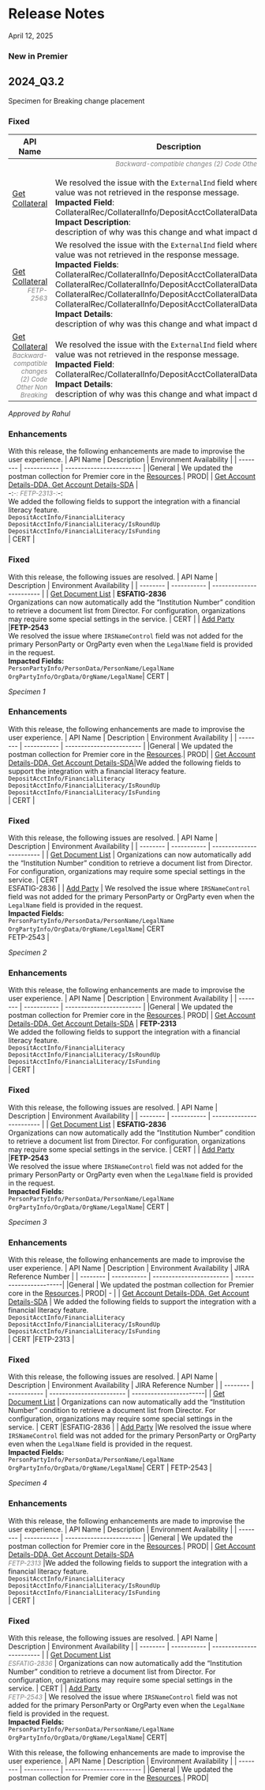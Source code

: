 # Release Notes

<!-- 
type: tab 
titles: Premier, Precision, Signature, Cleartouch, Finxact, DNA 
-->
 April 12, 2025
 <!-- display of the adding JIRA IDs  -->
  ### New in Premier
## 2024_Q3.2

Specimen for Breaking change placement
### Fixed
| API Name | Description | Environment Availability |
| -------- | ----------- | ------------------------ |
| <a href="../api/?type=post&path=/collateralservice/collateral/collateral/secured" title="Click to open"> Get Collateral</a> |  <span style="font-size: small; color: gray; font-style: italic; text-align: right; display: block;">Backward-compatible changes (2) Code Other Non Breaking</span><br> We resolved the issue with the ` ExternalInd ` field where the correct value was not retrieved in the response message. <Br> **Impacted Field**: <br> CollateralRec/CollateralInfo/DepositAcctCollateralData/ExternalInd <br> **Impact Description**: <br>description of why was this change and what impact does it have. |  PROD <br><span style="font-size: small; color: gray; font-style: italic; text-align: right; display: block;">FETP-2563 | <!-- <!-- FETP-2563 PROD as on 25 Oct 24. -->
|  <a href="../api/?type=post&path=/collateralservice/collateral/collateral/secured" title="Click to open"> Get Collateral</a><br> <span style="font-size: small; color: gray; font-style: italic; text-align: right; display: block;">FETP-2563</span> |  We resolved the issue with the ` ExternalInd ` field where the correct value was not retrieved in the response message. <Br> **Impacted Fields**: <br> CollateralRec/CollateralInfo/DepositAcctCollateralData/ExternalInd <br> CollateralRec/CollateralInfo/DepositAcctCollateralData/ExternalInd <br> CollateralRec/CollateralInfo/DepositAcctCollateralData/ExternalInd <br> CollateralRec/CollateralInfo/DepositAcctCollateralData/ExternalInd <br> **Impact Details**: <br> description of why was this change and what impact does it have. | PROD | <!-- <!-- FETP-2563 PROD as on 25 Oct 24. -->
|  <a href="../api/?type=post&path=/collateralservice/collateral/collateral/secured" title="Click to open"> Get Collateral</a> <br> <span style="font-size: small; color: gray; font-style: italic; text-align: right; display: block;">Backward-compatible changes<br> (2) Code Other Non Breaking</span> | <span style="font-size: small; color: gray; font-style: italic; text-align: right; display: block;">FETP-2563</span> We resolved the issue with the ` ExternalInd ` field where the correct value was not retrieved in the response message. <Br> **Impacted Field**: <br> CollateralRec/CollateralInfo/DepositAcctCollateralData/ExternalInd <br> **Impact Details**: <br> description of why was this change and what impact does it have. | PROD | <!-- <!-- FETP-2563 PROD as on 25 Oct 24. -->


_Approved by Rahul_
### Enhancements
With this release, the following enhancements are made to improvise the user experience. 
| API Name | Description | Environment Availability |
| -------- | ----------- | ------------------------ |
|General | We updated the postman collection for Premier core in the <a href="../docs/?path=docs/resources/resources.md">Resources</a>.| PROD|
| <a href="../api/?type=post&path=/acctservice/acctmgmt/accounts/secured" title="Click to open"> Get Account Details-DDA, Get Account Details-SDA</a> | <br> -:<span style="font-size: small; color: gray; font-style: italic;">-: FETP-2313-:</span>-: <br> We added the following fields to support the integration with a financial literacy feature. <br>  `DepositAcctInfo/FinancialLiteracy` <br>`DepositAcctInfo/FinancialLiteracy/IsRoundUp` <br>`DepositAcctInfo/FinancialLiteracy/IsFunding` <br>| CERT |


### Fixed
With this release, the following issues are resolved. 
| API Name | Description | Environment Availability |
| -------- | ----------- | ------------------------ |
| <a href="../api/?type=post&path=/documentservice/document/document/secured/list" title="Click to open">Get Document List</a> | **ESFATIG-2836** <br> Organizations can now automatically add the “Institution Number” condition to retrieve a document list from Director. For configuration, organizations may require some special settings in the service. | CERT | <!-- ESFATIG-2836 -->
| <a href="../api/?type=post&path=/partyservice/parties/parties" title="Click to open">Add Party</a> |**FETP-2543** <br> We resolved the issue where `IRSNameControl` field was not added for the primary PersonParty or OrgParty even when the `LegalName` field is provided in the request. <br>**Impacted Fields:** <br> `PersonPartyInfo/PersonData/PersonName/LegalName` <br> `OrgPartyInfo/OrgData/OrgName/LegalName`| CERT | <!-- ESFACYC-11280/FETP-2543 -->
<!-- <!-- display of the landing content and breaking change at line 20  -->

_Specimen 1_
### Enhancements
With this release, the following enhancements are made to improvise the user experience. 
| API Name | Description | Environment Availability |
| -------- | ----------- | ------------------------ |
|General | We updated the postman collection for Premier core in the <a href="../docs/?path=docs/resources/resources.md">Resources</a>.| PROD|
| <a href="../api/?type=post&path=/acctservice/acctmgmt/accounts/secured" title="Click to open"> Get Account Details-DDA, Get Account Details-SDA</a>|We added the following fields to support the integration with a financial literacy feature. <br>  `DepositAcctInfo/FinancialLiteracy` <br>`DepositAcctInfo/FinancialLiteracy/IsRoundUp` <br>`DepositAcctInfo/FinancialLiteracy/IsFunding` <br>| CERT |


### Fixed
With this release, the following issues are resolved. 
| API Name | Description | Environment Availability |
| -------- | ----------- | ------------------------ |
| <a href="../api/?type=post&path=/documentservice/document/document/secured/list" title="Click to open">Get Document List</a> | Organizations can now automatically add the “Institution Number” condition to retrieve a document list from Director. For configuration, organizations may require some special settings in the service. | CERT <br> ESFATIG-2836 | <!-- ESFATIG-2836 -->
| <a href="../api/?type=post&path=/partyservice/parties/parties" title="Click to open">Add Party</a> | We resolved the issue where `IRSNameControl` field was not added for the primary PersonParty or OrgParty even when the `LegalName` field is provided in the request. <br>**Impacted Fields:** <br> `PersonPartyInfo/PersonData/PersonName/LegalName` <br> `OrgPartyInfo/OrgData/OrgName/LegalName`| CERT <br> FETP-2543 | <!-- ESFACYC-11280/FETP-2543 -->


_Specimen 2_
### Enhancements
With this release, the following enhancements are made to improvise the user experience. 
| API Name | Description | Environment Availability |
| -------- | ----------- | ------------------------ |
|General | We updated the postman collection for Premier core in the <a href="../docs/?path=docs/resources/resources.md">Resources</a>.| PROD|
| <a href="../api/?type=post&path=/acctservice/acctmgmt/accounts/secured" title="Click to open"> Get Account Details-DDA, Get Account Details-SDA</a> | **FETP-2313** <br>We added the following fields to support the integration with a financial literacy feature. <br>  `DepositAcctInfo/FinancialLiteracy` <br>`DepositAcctInfo/FinancialLiteracy/IsRoundUp` <br>`DepositAcctInfo/FinancialLiteracy/IsFunding` <br>| CERT |


### Fixed
With this release, the following issues are resolved. 
| API Name | Description | Environment Availability |
| -------- | ----------- | ------------------------ |
| <a href="../api/?type=post&path=/documentservice/document/document/secured/list" title="Click to open">Get Document List</a> | **ESFATIG-2836** <br> Organizations can now automatically add the “Institution Number” condition to retrieve a document list from Director. For configuration, organizations may require some special settings in the service. | CERT | <!-- ESFATIG-2836 -->
| <a href="../api/?type=post&path=/partyservice/parties/parties" title="Click to open">Add Party</a> |**FETP-2543** <br> We resolved the issue where `IRSNameControl` field was not added for the primary PersonParty or OrgParty even when the `LegalName` field is provided in the request. <br>**Impacted Fields:** <br> `PersonPartyInfo/PersonData/PersonName/LegalName` <br> `OrgPartyInfo/OrgData/OrgName/LegalName`| CERT | <!-- ESFACYC-11280/FETP-2543 -->
<!-- <!-- display of the landing content and breaking change at line 20  -->

_Specimen 3_
### Enhancements
With this release, the following enhancements are made to improvise the user experience. 
| API Name | Description | Environment Availability |  JIRA Reference Number |
| -------- | ----------- | ------------------------ | -----------------------|
|General | We updated the postman collection for Premier core in the <a href="../docs/?path=docs/resources/resources.md">Resources</a>.| PROD| - |
| <a href="../api/?type=post&path=/acctservice/acctmgmt/accounts/secured" title="Click to open"> Get Account Details-DDA, Get Account Details-SDA</a> | We added the following fields to support the integration with a financial literacy feature. <br>  `DepositAcctInfo/FinancialLiteracy` <br>`DepositAcctInfo/FinancialLiteracy/IsRoundUp` <br>`DepositAcctInfo/FinancialLiteracy/IsFunding` <br>| CERT |FETP-2313 |


### Fixed
With this release, the following issues are resolved. 
| API Name | Description | Environment Availability |  JIRA Reference Number |
| -------- | ----------- | ------------------------ | -----------------------|
| <a href="../api/?type=post&path=/documentservice/document/document/secured/list" title="Click to open">Get Document List</a> | Organizations can now automatically add the “Institution Number” condition to retrieve a document list from Director. For configuration, organizations may require some special settings in the service. | CERT |ESFATIG-2836 | <!-- ESFATIG-2836 -->
| <a href="../api/?type=post&path=/partyservice/parties/parties" title="Click to open">Add Party</a> |We resolved the issue where `IRSNameControl` field was not added for the primary PersonParty or OrgParty even when the `LegalName` field is provided in the request. <br>**Impacted Fields:** <br> `PersonPartyInfo/PersonData/PersonName/LegalName` <br> `OrgPartyInfo/OrgData/OrgName/LegalName`| CERT | FETP-2543 |<!-- ESFACYC-11280/FETP-2543 -->


_Specimen 4_
### Enhancements
With this release, the following enhancements are made to improvise the user experience. 
| API Name | Description | Environment Availability |
| -------- | ----------- | ------------------------ |
|General | We updated the postman collection for Premier core in the <a href="../docs/?path=docs/resources/resources.md">Resources</a>.| PROD|
| <a href="../api/?type=post&path=/acctservice/acctmgmt/accounts/secured" title="Click to open"> Get Account Details-DDA, Get Account Details-SDA</a> <br> <span style="font-size: small; color: gray; font-style: italic;">FETP-2313</span> |We added the following fields to support the integration with a financial literacy feature. <br>  `DepositAcctInfo/FinancialLiteracy` <br>`DepositAcctInfo/FinancialLiteracy/IsRoundUp` <br>`DepositAcctInfo/FinancialLiteracy/IsFunding` <br>| CERT |


### Fixed
With this release, the following issues are resolved. 
| API Name | Description | Environment Availability |
| -------- | ----------- | ------------------------ |
| <a href="../api/?type=post&path=/documentservice/document/document/secured/list" title="Click to open">Get Document List</a> <br> <span style="font-size: small; color: gray; font-style: italic;">ESFATIG-2836</span> | Organizations can now automatically add the “Institution Number” condition to retrieve a document list from Director. For configuration, organizations may require some special settings in the service. | CERT | <!-- ESFATIG-2836 -->
| <a href="../api/?type=post&path=/partyservice/parties/parties" title="Click to open">Add Party</a> <br> <span style="font-size: small; color: gray; font-style: italic;">FETP-2543</span> | We resolved the issue where `IRSNameControl` field was not added for the primary PersonParty or OrgParty even when the `LegalName` field is provided in the request. <br>**Impacted Fields:** <br> `PersonPartyInfo/PersonData/PersonName/LegalName` <br> `OrgPartyInfo/OrgData/OrgName/LegalName`| CERT| <!-- ESFACYC-11280/FETP-2543 -->












 
<!-- display of the landing content and breaking change at line 20 -->
<!--### New in Premier-->
<!--## 2024_Q3.2 -->

<!--### Enhancements-->
With this release, the following enhancements are made to improvise the user experience. 
| API Name | Description | Environment Availability |
| -------- | ----------- | ------------------------ |
|General | We updated the postman collection for Premier core in the <a href="../docs/?path=docs/resources/resources.md">Resources</a>.| PROD|
<!--| <a href="../api/?type=post&path=/acctservice/acctmgmt/accounts/secured" title="Click to open"> Get Account Details-DDA, Get Account Details-SDA</a> |We added the following fields to support the integration with a financial literacy feature. <br>  `DepositAcctInfo/FinancialLiteracy` <br>`DepositAcctInfo/FinancialLiteracy/IsRoundUp` <br>`DepositAcctInfo/FinancialLiteracy/IsFunding` <br>| CERT |-->
<!--| <a href="../api/?type=put&path=/acctservice/acctmgmt/accounts" title="Click to open"> Update Account-DDA, Update Account-SDA</a> |We added the following fields to support the integration with a financial literacy feature. <br>  `DepositAcctInfo/FinancialLiteracy` <br>`DepositAcctInfo/FinancialLiteracy/IsRoundUp` <br>`DepositAcctInfo/FinancialLiteracy/IsFunding` <br>| CERT |-->
<!--| <a href="../api/?type=post&path=/epreferenceservice/epreference/ePreferences" title="Click to open"> Add ePreference, </a> <a href="../api/?type=put&path=/epreferenceservice/epreference/ePreferences" title="Click to open"> Update ePreference,</a> <a href="../api/?type=put&path=/epreferenceservice/epreference/ePreferences/secured" title="Click to open">Delete ePreference</a> | We added a new field `OvrdAutoAckInd` to override the warnings that are returned in the response by the core while performing add, update and delete of an ePreference record under these APIs.| CERT |<!-- ESF-1769, ESFACYC-9557, ESFACYC-9558, ESFACYC-7461 & ESFACYC-1110 -->
<!--|<a href="../api/?type=post&path=/epreferenceservice/epreference/ePreferences/secured" title="Click to open"> Get ePreference, </a> <a href="../api/?type=put&path=/epreferenceservice/epreference/ePreferences" title="Click to open"> Update ePreference,</a> <a href="../api/?type=put&path=/epreferenceservice/epreference/ePreferences/secured" title="Click to open">Delete ePreference</a> | We resolved an issue for the `DocGroupName` field where the default value as zero (0) was not returned while retrieving the ePreference record for an account.<details><summary>**Field Name Change/Integration Update/API Modification** </summary> Previously, the API was returning *No record found* error when account was not enrolled for eStatements. After this fix, the API returns successful response with single record having default `DocGroupName` value in the response.</details> | CERT |<!-- ESF-1692/ESFACYC-8243 --> 


<!--### Fixed
With this release, the following issues are resolved. 
| API Name | Description | Environment Availability |
| -------- | ----------- | ------------------------ |
| <a href="../api/?type=post&path=/documentservice/document/document/secured/list" title="Click to open">Get Document List</a> | Organizations can now automatically add the “Institution Number” condition to retrieve a document list from Director. For configuration, organizations may require some special settings in the service. | CERT | <!-- ESFATIG-2836 
| <a href="../api/?type=post&path=/partyservice/parties/parties" title="Click to open">Add Party</a> | We resolved the issue where `IRSNameControl` field was not added for the primary PersonParty or OrgParty even when the `LegalName` field is provided in the request. <br>**Impacted Field:** <br> `PersonPartyInfo/PersonData/PersonName/LegalName` <br> `OrgPartyInfo/OrgData/OrgName/LegalName`| CERT | <!-- ESFACYC-11280 
-->

<!-- | API Name/Core | Description |
| --- | ----------- |
| [Add Party](https://google.com "View Link") | Added [Postman collection](https://github.com/Fiserv/banking-hub/files/14896028/Banking.Hub.-.Precision-.Trial.Plan.Postman.Collection.postman_collection.zip) for better linking of API elements together for easy editing, sharing, testing, and reuse. |
| [Update Party](https://google.com "View Link") | The following API endpoints are newly added.<br> [Add Address](Google.com) <br> [Get Address](Google.com) <br> [UpdateAddress](Google.com) <br>  [Delete Address](Google.com) <br> [Get Beneficiary](Google.com) <br> [Add Party Account Relationship](Google.com)| 

 
### Enhancements
With this release, the following enhancements are made to improvise the user experience. 
| API Name | Details of the Enhancement |
| --- | ----------- |
| [Add Document](https://google.com "View Link")| Added the new enum values **DOC** and **XLSX** in the *DocumentInfo/PageData/PageFormat* field as new page formats. This will support more page formats while adding as a document. <br><br>**Impacted Field**: <br> `PageData/PageFormats` | 
| [Update Stop Item](https://google.com "View Link")|  For better API performance, you can extend enumeration values for the field *StopItemReasonCode*. You can define these values using the *ClientDefined_StopChkReasonCode_Rule*. <br><br>**Impacted Field(s)**: <br> `StopChkKeys/AcctKeys/AcctType`  <br> `StopChkStatusRec/StopChkKeys/AcctKeys/AcctType` </li> <br> <br> Removed enumeration values for CMA- Cash Management Account to improve the API performance. <br><br>**Impacted Field(s)**: <br> `StopChkKeys/AcctKeys/AcctType` <br> `StopChkStatusRec/StopChkKeys/AcctKeys/AcctType`|


### Fixed
With this release, the following issues are resolved. 
| API Name | Issue and Resolution |
| --- | ----------- |
| [Add Escrow](https://google.com "View Link") | We resolved an issue where the Escrow Expiry Date was sent in an incorrect format.  <br><br>**Impacted Field**: <br> *EscrowInfo/EscrowExpDt*|
|[Add Account-LOAN-INET](https://google.com "View Link")| We resolved an issue where loan accounts were successfully created when the value of the *RateChangeRecurType* field was quarterly which was not specified in the enum values. We have added the **Quarterly** value as an enum value. <br> <br>**Impacted Field**:<br>`LoanAcctInfo/RateChangeData/RateChangeRecurType`|
| [Update Party](https://google.com "View Link")  | While modifying the **Gender** field from existing value or some other allowed value to **Unknown**, the request was not returning the *Gender* field's changed value in the response. To resolve this issue, we updated the gender value **Unknown** in the *XrefTable List_Gender_Rule.* </li> <br><br>**Impacted Field(s)**:<br>`PersonPartyInfo/Gender`|
|[Get Party Account Relationship-ByParty](https://google.com "View Link") |We resolved the issue in the **PartyAcctRelDesc** field (PartyAcctRelRec/PartyAcctRelInfo/PartyAcctRelData/PartyAcctRelDesc) where numeric value was getting assigned instead of the description from Premier Relationship Specifications. <br><br>**Impacted Field(s)**:<br>`PartyAcctRelRec/PartyAcctRelInfo/PartyAcctRelData/PartyAcctRelDesc` <br> <br>We resolved the issue in the EnumDesc fields where the value set for one tenant on Premier was getting assigned to the value set for another tenant on Premier. <br><br>**Impacted Field(s)**:<br>`PartyAcctRelRec/PartyAcctRelInfo/PartyAcctRelData/PartyAcctRelDesc`<br>`PartyAcctRelRec/PartyAcctRelInfo/PartyRef/PersonPartyListInfo/Contact/PostAddr/CountryCode/CountryCodeValueEnumDesc`<br>`PartyAcctRelRec/PartyAcctRelInfo/PartyRef/OrgPartyListInfo/Contact/PostAddr/CountryCode/CountryCodeValueEnumDesc`<br>`PartyAcctRelRec/PartyAcctRelInfo/PartyRef/PersonPartyListInfo/IssuedIdent/IssuedIdentTypeEnumDesc`<br>`PartyAcctRelRec/PartyAcctRelInfo/PartyRef/OrgPartyListInfo/IssuedIdent/IssuedIdentTypeEnumDesc`<br>`PartyAcctRelRec/PartyAcctRelInfo/PartyRef/PersonPartyListInfo/Contact/PostAddr/AddrUseEnumDesc`<br>`PartyAcctRelRec/PartyAcctRelInfo/PartyRef/OrgPartyListInfo/Contact/PostAddr/AddrUseEnumDesc`<br>`PartyAcctRelRec/PartyAcctRelInfo/AcctRef/AcctSummInfo/Desc`<br>`PartyAcctRelRec/PartyAcctRelInfo/AcctRef/AcctSummInfo/AcctDtlStatusEnumDesc`<br>`PartyAcctRelRec/PartyAcctRelInfo/AcctRef/AcctSummInfo/OriginatingBranchEnumDesc`<br>`PartyAcctRelRec/PartyAcctRelInfo/AcctRef/AcctSummInfo/RelationshipMgr/RelationshipMgrIdentEnumDesc`|


### Known Issues
| API Name | Description |
| --- | ----------- |
|[Get Account-CDA](https://google.com "View Link") | The following enum values for the *AcctBal/BalType* field are not yet updated:<br> Avail <br> AvailCash <br> AvailChk <br> Closing <br> |-->
